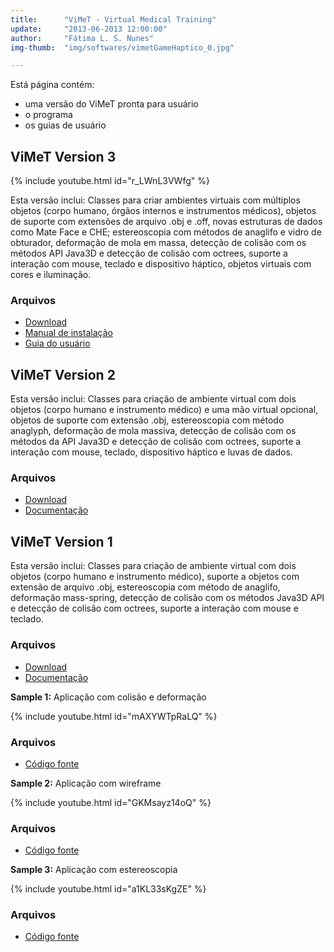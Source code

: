 ```yaml
---  
title:      "ViMeT - Virtual Medical Training"  
update:     "2013-06-2013 12:00:00"
author:     "Fátima L. S. Nunes"
img-thumb:  "img/softwares/vimetGameHaptico_0.jpg"

---
```


Está página contém:
- uma versão do ViMeT pronta para usuário
- o programa
- os guias de usuário

## ViMeT Version 3

{% include youtube.html id="r_LWnL3VWfg" %}

Esta versão inclui: Classes para criar ambientes virtuais com múltiplos objetos (corpo humano, órgãos internos e instrumentos médicos), objetos de suporte com extensões de arquivo .obj e .off, novas estruturas de dados como Mate Face e CHE; estereoscopia com métodos de anaglifo e vidro de obturador, deformação de mola em massa, detecção de colisão com os métodos API Java3D e detecção de colisão com octrees, suporte a interação com mouse, teclado e dispositivo háptico, objetos virtuais com cores e iluminação.

### Arquivos

- [Download](/files/softwares/vimet/ViMeT-Versao3.zip)
- [Manual de instalação](/files/softwares/vimet/manualInstalacao.pdf)
- [Guia do usuário](/files/softwares/vimet/GuiaDeUsuario.pdf)

## ViMeT Version 2

Esta versão inclui: Classes para criação de ambiente virtual com dois objetos (corpo humano e instrumento médico) e uma mão virtual opcional, objetos de suporte com extensão .obj, estereoscopia com método anaglyph, deformação de mola massiva, detecção de colisão com os métodos da API Java3D e detecção de colisão com octrees, suporte a interação com mouse, teclado, dispositivo háptico e luvas de dados.

### Arquivos

 - [Download](/files/softwares/vimet/ViMeT-Versao2.zip)
 -  [Documentação](/files/researches/DissertacaoCleber.pdf)

## ViMeT Version 1

Esta versão inclui: Classes para criação de ambiente virtual com dois objetos (corpo humano e instrumento médico), suporte a objetos com extensão de arquivo .obj, estereoscopia com método de anaglifo, deformação mass-spring, detecção de colisão com os métodos Java3D API e detecção de colisão com octrees, suporte a interação com mouse e teclado.

### Arquivos
 - [Download](/files/softwares/vimet/ViMeT-Versao1.zip)
 -  [Documentação](/files/researches/Cookbook.pdf)

**Sample 1:**  Aplicação com colisão e deformação

{% include youtube.html id="mAXYWTpRaLQ" %}

### Arquivos

 - [Código fonte](/files/softwares/vimet/appCollisionDeform.zip)


  **Sample 2:** Aplicação com wireframe

{% include youtube.html id="GKMsayz14oQ" %}

### Arquivos

- [Código fonte](/files/softwares/vimet/appWireframe.zip)

**Sample 3:** Aplicação com estereoscopia

{% include youtube.html id="a1KL33sKgZE" %}

### Arquivos

- [Código fonte](/files/softwares/vimet/appStereo.zip)
